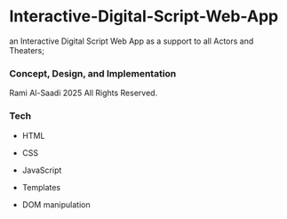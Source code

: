 # Interactive-Digital-Script-Web-App

 an Interactive Digital Script Web App as a support to all Actors and Theaters; 
 
 ### Concept, Design, and Implementation
 Rami Al-Saadi 2025 All Rights Reserved.

 ### Tech
 - HTML
 - CSS

 - JavaScript
 - Templates
 - DOM manipulation
